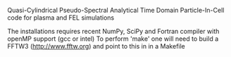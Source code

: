 Quasi-Cylindrical Pseudo-Spectral Analytical Time Domain Particle-In-Cell code for plasma and FEL simulations

The installations requires recent NumPy, SciPy and Fortran compiler with openMP support (gcc or intel)
To perform 'make' one will need to build a FFTW3 (http://www.fftw.org) and point to this in in a Makefile
